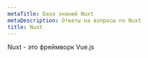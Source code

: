 ```yaml
---
metaTitle: База знаний Nuxt
metaDescription: Ответы на вопросы по Nuxt
title: Nuxt
---
```


Nuxt - это фреймворк Vue.js
